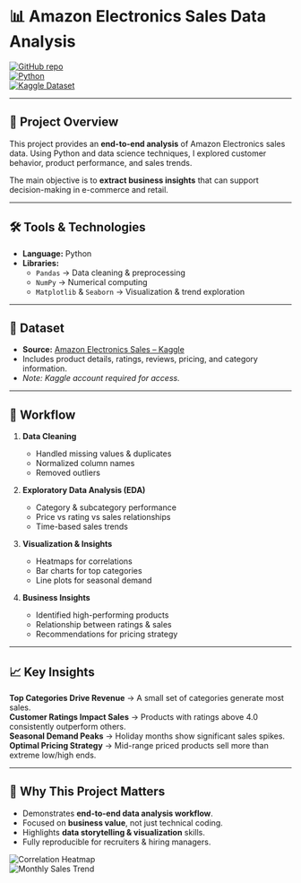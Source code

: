 # 📊 Amazon Electronics Sales Data Analysis  

[![GitHub repo](https://img.shields.io/badge/GitHub-Repository-blue?logo=github)](https://github.com/ShubhamKapopara/Product_Sales_Analysis)  
[![Python](https://img.shields.io/badge/Python-3.x-yellow?logo=python)](https://www.python.org/)  
[![Kaggle Dataset](https://img.shields.io/badge/Dataset-Kaggle-orange?logo=kaggle)](https://www.kaggle.com/datasets/edusanketdk/electronics)  

---

## 🚀 Project Overview  
This project provides an **end-to-end analysis** of Amazon Electronics sales data. Using Python and data science techniques, I explored customer behavior, product performance, and sales trends.  

The main objective is to **extract business insights** that can support decision-making in e-commerce and retail.  

---

## 🛠️ Tools & Technologies  
- **Language:** Python  
- **Libraries:**  
  - `Pandas` → Data cleaning & preprocessing  
  - `NumPy` → Numerical computing  
  - `Matplotlib` & `Seaborn` → Visualization & trend exploration  

---

## 📂 Dataset  
- **Source:** [Amazon Electronics Sales – Kaggle](https://www.kaggle.com/datasets/edusanketdk/electronics)  
- Includes product details, ratings, reviews, pricing, and category information.  
- *Note: Kaggle account required for access.*  

---

## 🔎 Workflow  

1. **Data Cleaning**  
   - Handled missing values & duplicates  
   - Normalized column names  
   - Removed outliers  

2. **Exploratory Data Analysis (EDA)**  
   - Category & subcategory performance  
   - Price vs rating vs sales relationships  
   - Time-based sales trends  

3. **Visualization & Insights**  
   - Heatmaps for correlations  
   - Bar charts for top categories  
   - Line plots for seasonal demand  

4. **Business Insights**  
   - Identified high-performing products  
   - Relationship between ratings & sales  
   - Recommendations for pricing strategy  

---

## 📈 Key Insights  

**Top Categories Drive Revenue** → A small set of categories generate most sales.  
**Customer Ratings Impact Sales** → Products with ratings above 4.0 consistently outperform others.  
**Seasonal Demand Peaks** → Holiday months show significant sales spikes.  
**Optimal Pricing Strategy** → Mid-range priced products sell more than extreme low/high ends.  

---

## 🌟 Why This Project Matters  
- Demonstrates **end-to-end data analysis workflow**.  
- Focused on **business value**, not just technical coding.  
- Highlights **data storytelling & visualization** skills.  
- Fully reproducible for recruiters & hiring managers.  


![Correlation Heatmap](images/correlation_heatmap.png)  
![Monthly Sales Trend](images/monthly_sales_trend.png)  
